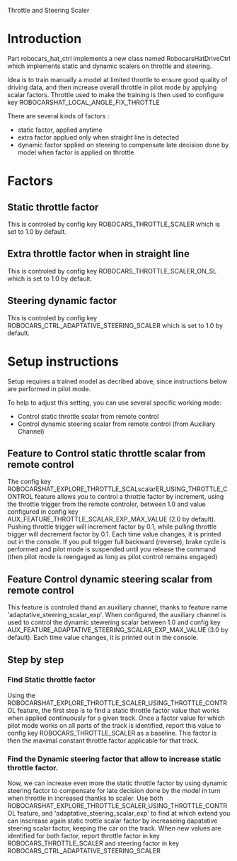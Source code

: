Throttle and Steering Scaler

# Introduction

Part robocars_hat_ctrl implements a new class named RobocarsHatDriveCtrl which implements static and dynamic scalers on throttle and steering.

Idea is to train manually a model at limited throttle to ensure good quality of driving data, and then increase overall throttle in pilot mode by applying scalar factors.
Throttle used to make the training is then used to configure key ROBOCARSHAT_LOCAL_ANGLE_FIX_THROTTLE

There are several kinds of factors :
- static factor, applied anytime
- extra factor applued only when straight line is detected
- dynamic factor spplied on steering to compensate late decision done by model when factor is applied on throttle

# Factors 

## Static throttle factor
This is controled by config key ROBOCARS_THROTTLE_SCALER which is set to 1.0 by default.

## Extra throttle factor when in straight line
This is controled by config key ROBOCARS_THROTTLE_SCALER_ON_SL which is set to 1.0 by default.

## Steering dynamic factor
This is controled by config key ROBOCARS_CTRL_ADAPTATIVE_STEERING_SCALER which is set to 1.0 by default.

# Setup instructions

Setup requires a trained model as decribed above, since instructions below are performed in pilot mode.

To help to adjust this setting, you can use several specific working mode:
- Control static throttle scalar from remote control
- Control dynamic steering scalar from remote control (from Auxiliary Channel)

## Feature to Control static throttle scalar from remote control
The config key ROBOCARSHAT_EXPLORE_THROTTLE_SCALscalarER_USING_THROTTLE_CONTROL feature allows you to control a throttle factor by increment, using the throttle trigger from the remote controler, between 1.0 and value configured in config key AUX_FEATURE_THROTTLE_SCALAR_EXP_MAX_VALUE (2.0 by default). Pushing throttle trigger will increment factor by 0.1, while pulling throttle trigger will decrement factor by 0.1. Each time value changes, it is printed out in the console. If you pull trigger full backward (reverse), brake cycle is performed and pilot mode is suspended until you release the command (then pilot mode is reengaged as long as pilot control remains engaged) 

## Feature Control dynamic steering scalar from remote control
This feature is controled thand an auxiliary channel, thanks to feature name 'adaptative_steering_scalar_exp'. When configured, the auxiliary channel is used to control the dynamic stewering scalar between 1.0 and config key  AUX_FEATURE_ADAPTATIVE_STEERING_SCALAR_EXP_MAX_VALUE (3.0 by default). Each time value changes, it is printed out in the console.

## Step by step
### Find Static throttle factor
Using the ROBOCARSHAT_EXPLORE_THROTTLE_SCALER_USING_THROTTLE_CONTROL feature, the first step is to find a static throttle factor value that works when applied continuously for a given track.
Once a factor value for which pilot mode works on all parts of the track is identified, report this value to config key ROBOCARS_THROTTLE_SCALER as a baseline. This factor is then the maximal constant throttle factor applicable for that track.

### Find the Dynamic steering factor that allow to increase static throttle factor.
Now, we can increase even more the static throttle factor by using dynamic steering factor to compensate for late decision done by the model in turn when throttle in increased thantks to scaler. 
Use both ROBOCARSHAT_EXPLORE_THROTTLE_SCALER_USING_THROTTLE_CONTROL feature, and 'adaptative_steering_scalar_exp' to find at which extend you can inscrease again static trottle scalar factor by increaseing dapatative steering scalar factor, keeping the car on the track. When new values are identified for both factor, report throttle factor in key ROBOCARS_THROTTLE_SCALER and steering factor in key ROBOCARS_CTRL_ADAPTATIVE_STEERING_SCALER


